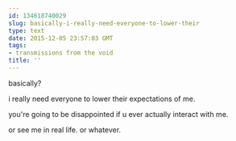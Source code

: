 ```yaml
---
id: 134618740029
slug: basically-i-really-need-everyone-to-lower-their
type: text
date: 2015-12-05 23:57:03 GMT
tags:
- transmissions from the void
title: ''
---
```


basically?

i really need everyone to lower their expectations of me.

you're going to be disappointed if u ever actually interact with me.

or see me in real life. or whatever.
